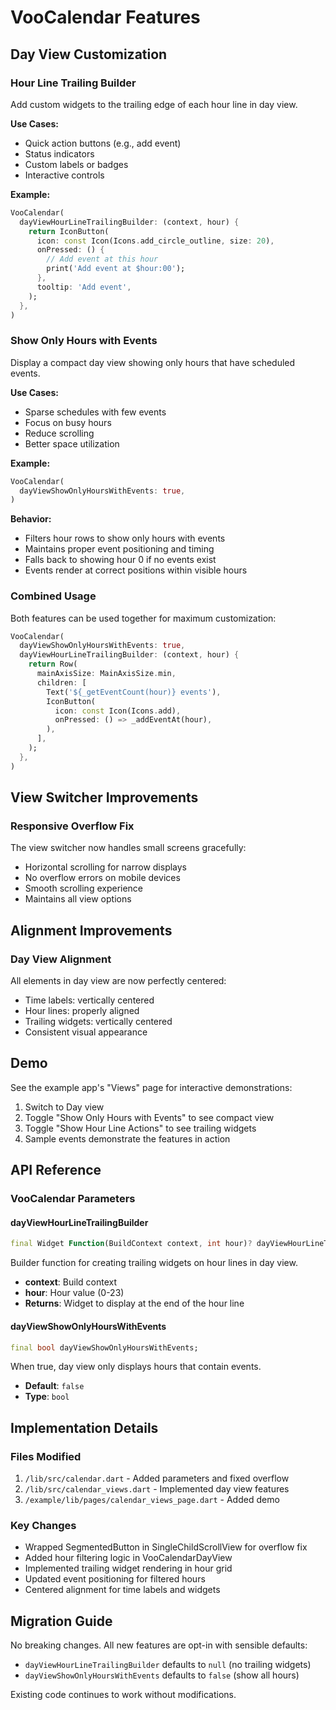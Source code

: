 # VooCalendar Features

## Day View Customization

### Hour Line Trailing Builder
Add custom widgets to the trailing edge of each hour line in day view.

**Use Cases:**
- Quick action buttons (e.g., add event)
- Status indicators
- Custom labels or badges
- Interactive controls

**Example:**
```dart
VooCalendar(
  dayViewHourLineTrailingBuilder: (context, hour) {
    return IconButton(
      icon: const Icon(Icons.add_circle_outline, size: 20),
      onPressed: () {
        // Add event at this hour
        print('Add event at $hour:00');
      },
      tooltip: 'Add event',
    );
  },
)
```

### Show Only Hours with Events
Display a compact day view showing only hours that have scheduled events.

**Use Cases:**
- Sparse schedules with few events
- Focus on busy hours
- Reduce scrolling
- Better space utilization

**Example:**
```dart
VooCalendar(
  dayViewShowOnlyHoursWithEvents: true,
)
```

**Behavior:**
- Filters hour rows to show only hours with events
- Maintains proper event positioning and timing
- Falls back to showing hour 0 if no events exist
- Events render at correct positions within visible hours

### Combined Usage
Both features can be used together for maximum customization:

```dart
VooCalendar(
  dayViewShowOnlyHoursWithEvents: true,
  dayViewHourLineTrailingBuilder: (context, hour) {
    return Row(
      mainAxisSize: MainAxisSize.min,
      children: [
        Text('${_getEventCount(hour)} events'),
        IconButton(
          icon: const Icon(Icons.add),
          onPressed: () => _addEventAt(hour),
        ),
      ],
    );
  },
)
```

## View Switcher Improvements

### Responsive Overflow Fix
The view switcher now handles small screens gracefully:
- Horizontal scrolling for narrow displays
- No overflow errors on mobile devices
- Smooth scrolling experience
- Maintains all view options

## Alignment Improvements

### Day View Alignment
All elements in day view are now perfectly centered:
- Time labels: vertically centered
- Hour lines: properly aligned
- Trailing widgets: vertically centered
- Consistent visual appearance

## Demo

See the example app's "Views" page for interactive demonstrations:
1. Switch to Day view
2. Toggle "Show Only Hours with Events" to see compact view
3. Toggle "Show Hour Line Actions" to see trailing widgets
4. Sample events demonstrate the features in action

## API Reference

### VooCalendar Parameters

#### dayViewHourLineTrailingBuilder
```dart
final Widget Function(BuildContext context, int hour)? dayViewHourLineTrailingBuilder;
```
Builder function for creating trailing widgets on hour lines in day view.
- **context**: Build context
- **hour**: Hour value (0-23)
- **Returns**: Widget to display at the end of the hour line

#### dayViewShowOnlyHoursWithEvents
```dart
final bool dayViewShowOnlyHoursWithEvents;
```
When true, day view only displays hours that contain events.
- **Default**: `false`
- **Type**: `bool`

## Implementation Details

### Files Modified
1. `/lib/src/calendar.dart` - Added parameters and fixed overflow
2. `/lib/src/calendar_views.dart` - Implemented day view features
3. `/example/lib/pages/calendar_views_page.dart` - Added demo

### Key Changes
- Wrapped SegmentedButton in SingleChildScrollView for overflow fix
- Added hour filtering logic in VooCalendarDayView
- Implemented trailing widget rendering in hour grid
- Updated event positioning for filtered hours
- Centered alignment for time labels and widgets

## Migration Guide

No breaking changes. All new features are opt-in with sensible defaults:
- `dayViewHourLineTrailingBuilder` defaults to `null` (no trailing widgets)
- `dayViewShowOnlyHoursWithEvents` defaults to `false` (show all hours)

Existing code continues to work without modifications.
